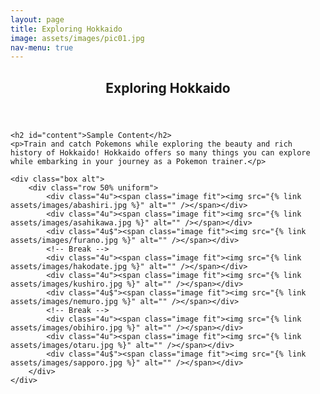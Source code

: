 ```yaml
---
layout: page
title: Exploring Hokkaido
image: assets/images/pic01.jpg
nav-menu: true
---
```

<div id="main" class="alt">

<section id="one">
	<div class="inner">
		<header class="major">
			<h1>Exploring Hokkaido</h1>
		</header>

    <h2 id="content">Sample Content</h2>
    <p>Train and catch Pokemons while exploring the beauty and rich history of Hokkaido! Hokkaido offers so many things you can explore while embarking in your journey as a Pokemon trainer.</p>

    <div class="box alt">
    	<div class="row 50% uniform">
    		<div class="4u"><span class="image fit"><img src="{% link assets/images/abashiri.jpg %}" alt="" /></span></div>
    		<div class="4u"><span class="image fit"><img src="{% link assets/images/asahikawa.jpg %}" alt="" /></span></div>
    		<div class="4u$"><span class="image fit"><img src="{% link assets/images/furano.jpg %}" alt="" /></span></div>
    		<!-- Break -->
    		<div class="4u"><span class="image fit"><img src="{% link assets/images/hakodate.jpg %}" alt="" /></span></div>
    		<div class="4u"><span class="image fit"><img src="{% link assets/images/kushiro.jpg %}" alt="" /></span></div>
    		<div class="4u$"><span class="image fit"><img src="{% link assets/images/nemuro.jpg %}" alt="" /></span></div>
    		<!-- Break -->
    		<div class="4u"><span class="image fit"><img src="{% link assets/images/obihiro.jpg %}" alt="" /></span></div>
    		<div class="4u"><span class="image fit"><img src="{% link assets/images/otaru.jpg %}" alt="" /></span></div>
    		<div class="4u$"><span class="image fit"><img src="{% link assets/images/sapporo.jpg %}" alt="" /></span></div>
    	</div>
    </div>
